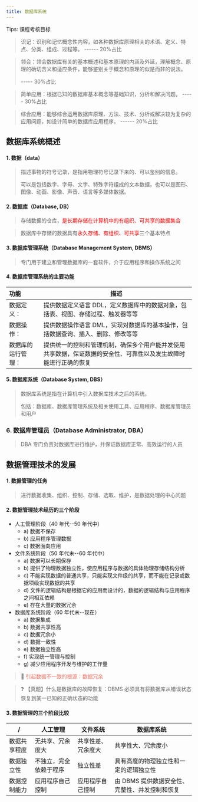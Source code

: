 ```yaml
---
title: 数据库系统
---
```


Tips: 课程考核目标

> 识记：识别和记忆概念性内容，如各种数据库原理相关的术语、定义、特点、分类、组成、过程等。 ------ 20%占比

> 领会：领会数据库有关的基本概述和基本原理的内涵及外延，理解概念、原理的确切含义和适应条件，能够鉴别关于概念和原理的似是而非的说法。
>
> ----- 30%占比

> 简单应用：根据已知的数据库基本概念等基础知识，分析和解决问题。 ----- 30%占比

> 综合应用：能够综合运用数据库原理、方法、技术、分析或解决较为复杂的应用问题，如设计简单的数据库应用程序。 ------ 20%占比

## 数据库系统概述

#### 1. 数据（data）

> 描述事物的符号记录，是指用物理符号记录下来的、可以鉴别的信息。
>
> 可以是包括数字、字母、文字、特殊字符组成的文本数据，也可以是图形、图像、动画、影像、声音、语言等多媒体数据。

#### 2. 数据库（Database, DB）

> 存储数据的仓库，<font color="red">是长期存储在计算机中的有组织、可共享的数据集合</font>

> 数据库中存储的数据具有<font color="red">永久存储、有组织、可共享</font>三个基本特点

#### 3. 数据库管理系统（Database Management System, DBMS）

> 专门用于建立和管理数据库的一套软件，介于应用程序和操作系统之间

#### 4. 数据库管理系统的主要功能

| 功能               | 描述                                                                                                             |
| :----------------- | ---------------------------------------------------------------------------------------------------------------- |
| 数据定义：         | 提供数据定义语言 DDL，定义数据库中的数据对象，包括表、视图、存储过程、触发器等等                                 |
| 数据操作：         | 提供数据操作语言 DML，实现对数据库的基本操作，包括数据查询、插入、删除、修改等等                                 |
| 数据库的运行管理： | 提供统一的控制和管理机制，确保多个用户能并发使用共享数据，保证数据的安全性、可靠性以及发生故障时能进行正确的恢复 |

#### 5. 数据库系统（Database System, DBS）

> 数据库系统是指在计算机中引入数据库技术之后的系统。
>
> 包括：数据库、数据库管理系统及相关使用工具、应用程序、数据库管理员和用户

### 6. 数据库管理员（Database Administrator, DBA）

> DBA 专门负责对数据库进行维护，并保证数据库正常、高效运行的人员

## 数据管理技术的发展

#### 1. 数据管理的任务

> 进行数据收集、组织、控制、存储、选取、维护，是数据处理的中心问题

#### 2. 数据管理技术经历的三个阶段

- 人工管理阶段（40 年代--50 年代中）
  - a) 数据不保存
  - b) 应用程序管理数据
  - c) 数据面向应用
- 文件系统阶段（50 年代末--60 年代中）
  - a) 数据可以长期保存
  - b) 提供了物理数据独立性，使应用程序与数据的具体物理存储结构分析
  - c) 不能实现数据的普通共享，只能实现文件级的共享，而不能在记录或数据项级实现数据的共享
  - d) 文件的逻辑结构是根据它的应用而设计的，数据的逻辑结构与应用程序之间相互依赖
  - e) 存在大量的数据冗余
- 数据库系统阶段（60 年代末--现在）
  - a) 数据集成
  - b) 数据共享性高
  - c) 数据冗余小
  - d) 数据一致性
  - e) 数据独立性高
  - f) 实现统一管理与控制
  - g) 减少应用程序开发与维护的工作量

> :red_circle: <font color="#EF7060">引起数据不一致的根源：数据冗余</font>

> :question: 【真题】什么是数据库的故障恢复：DBMS 必须具有将数据库从错误状态恢复到某一已知的正确状态的功能

#### 3. 数据管理的三个阶段比较

| /            | 人工管理               | 文件系统           | 数据库系统                                     |
| ------------ | ---------------------- | ------------------ | ---------------------------------------------- |
| 数据共享程度 | 无共享、冗余度大       | 共享性差、冗余度大 | 共享性大、冗余度小                             |
| 数据独立性   | 不独立，完全依赖于程序 | 独立性差           | 具有高度的物理独立性和一定的逻辑独立性         |
| 数据控制能力 | 应用程序自己控制       | 应用程序自己控制   | 由 DBMS 提供数据安全性、完整性、并发控制和恢复 |
